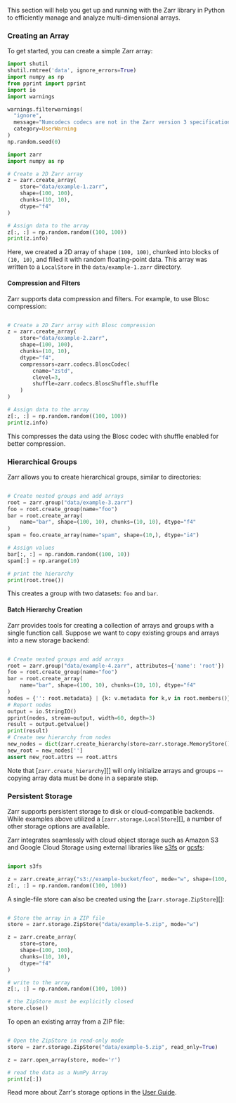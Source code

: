 This section  will help you get up and running with
the Zarr library in Python to efficiently manage and analyze multi-dimensional arrays.

### Creating an Array

To get started, you can create a simple Zarr array:

```python exec="true" session="quickstart"
import shutil
shutil.rmtree('data', ignore_errors=True)
import numpy as np
from pprint import pprint
import io
import warnings

warnings.filterwarnings(
  "ignore",
  message="Numcodecs codecs are not in the Zarr version 3 specification*",
  category=UserWarning
)
np.random.seed(0)
```

```python exec="true" session="quickstart" source="above" result="ansi"
import zarr
import numpy as np

# Create a 2D Zarr array
z = zarr.create_array(
    store="data/example-1.zarr",
    shape=(100, 100),
    chunks=(10, 10),
    dtype="f4"
)

# Assign data to the array
z[:, :] = np.random.random((100, 100))
print(z.info)
```

Here, we created a 2D array of shape `(100, 100)`, chunked into blocks of
`(10, 10)`, and filled it with random floating-point data. This array was
written to a `LocalStore` in the `data/example-1.zarr` directory.

#### Compression and Filters

Zarr supports data compression and filters. For example, to use Blosc compression:


```python exec="true" session="quickstart" source="above" result="code"

# Create a 2D Zarr array with Blosc compression
z = zarr.create_array(
    store="data/example-2.zarr",
    shape=(100, 100),
    chunks=(10, 10),
    dtype="f4",
    compressors=zarr.codecs.BloscCodec(
        cname="zstd",
        clevel=3,
        shuffle=zarr.codecs.BloscShuffle.shuffle
    )
)

# Assign data to the array
z[:, :] = np.random.random((100, 100))
print(z.info)
```

This compresses the data using the Blosc codec with shuffle enabled for better compression.


### Hierarchical Groups

Zarr allows you to create hierarchical groups, similar to directories:

```python exec="true" session="quickstart" source="above" result="ansi"

# Create nested groups and add arrays
root = zarr.group("data/example-3.zarr")
foo = root.create_group(name="foo")
bar = root.create_array(
    name="bar", shape=(100, 10), chunks=(10, 10), dtype="f4"
)
spam = foo.create_array(name="spam", shape=(10,), dtype="i4")

# Assign values
bar[:, :] = np.random.random((100, 10))
spam[:] = np.arange(10)

# print the hierarchy
print(root.tree())
```

This creates a group with two datasets: `foo` and `bar`.

#### Batch Hierarchy Creation

Zarr provides tools for creating a collection of arrays and groups with a single function call.
Suppose we want to copy existing groups and arrays into a new storage backend:

```python exec="true" session="quickstart" source="above" result="html"

# Create nested groups and add arrays
root = zarr.group("data/example-4.zarr", attributes={'name': 'root'})
foo = root.create_group(name="foo")
bar = root.create_array(
    name="bar", shape=(100, 10), chunks=(10, 10), dtype="f4"
)
nodes = {'': root.metadata} | {k: v.metadata for k,v in root.members()}
# Report nodes
output = io.StringIO()
pprint(nodes, stream=output, width=60, depth=3)
result = output.getvalue()
print(result)
# Create new hierarchy from nodes
new_nodes = dict(zarr.create_hierarchy(store=zarr.storage.MemoryStore(), nodes=nodes))
new_root = new_nodes['']
assert new_root.attrs == root.attrs
```

Note that [`zarr.create_hierarchy`][] will only initialize arrays and groups -- copying array data must
be done in a separate step.

### Persistent Storage

Zarr supports persistent storage to disk or cloud-compatible backends. While examples above
utilized a [`zarr.storage.LocalStore`][], a number of other storage options are available.

Zarr integrates seamlessly with cloud object storage such as Amazon S3 and Google Cloud Storage
using external libraries like [s3fs](https://s3fs.readthedocs.io) or
[gcsfs](https://gcsfs.readthedocs.io):

```python

import s3fs

z = zarr.create_array("s3://example-bucket/foo", mode="w", shape=(100, 100), chunks=(10, 10), dtype="f4")
z[:, :] = np.random.random((100, 100))
```

A single-file store can also be created using the [`zarr.storage.ZipStore`][]:

```python exec="true" session="quickstart" source="above"

# Store the array in a ZIP file
store = zarr.storage.ZipStore("data/example-5.zip", mode="w")

z = zarr.create_array(
    store=store,
    shape=(100, 100),
    chunks=(10, 10),
    dtype="f4"
)

# write to the array
z[:, :] = np.random.random((100, 100))

# the ZipStore must be explicitly closed
store.close()
```

To open an existing array from a ZIP file:

```python exec="true" session="quickstart" source="above" result="code"

# Open the ZipStore in read-only mode
store = zarr.storage.ZipStore("data/example-5.zip", read_only=True)

z = zarr.open_array(store, mode='r')

# read the data as a NumPy Array
print(z[:])
```

Read more about Zarr's storage options in the [User Guide](user-guide/index.md).
